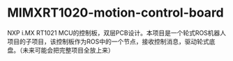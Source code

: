 # MIMXRT1020-motion-control-board
NXP i.MX RT1021 MCU的控制板，双层PCB设计。本项目是一个轮式ROS机器人项目的子项目，该控制板作为ROS中的一个节点，接收控制消息，驱动轮式底盘。（未来可能会把完整项目全放上来）

